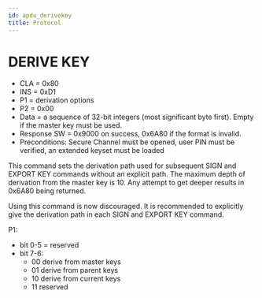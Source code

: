 ```yaml
---
id: apdu_derivekey
title: Protocol
---
```


# DERIVE KEY

* CLA = 0x80
* INS = 0xD1
* P1 = derivation options
* P2 = 0x00
* Data = a sequence of 32-bit integers (most significant byte first). Empty if the master key must be used.
* Response SW = 0x9000 on success, 0x6A80 if the format is invalid.
* Preconditions: Secure Channel must be opened, user PIN must be verified, an extended keyset must be loaded

This command sets the derivation path used for subsequent SIGN and EXPORT KEY commands without an explicit path. The maximum depth of derivation from the master key is 10. Any attempt to get deeper results in 0x6A80 being returned.

Using this command is now discouraged. It is recommended to explicitly give the derivation path in each SIGN and EXPORT KEY command.

P1:
* bit 0-5 = reserved
* bit 7-6:
  - 00 derive from master keys
  - 01 derive from parent keys
  - 10 derive from current keys
  - 11 reserved
